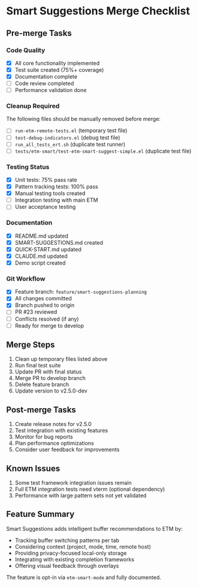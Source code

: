# Smart Suggestions Merge Checklist

## Pre-merge Tasks

### Code Quality
- [x] All core functionality implemented
- [x] Test suite created (75%+ coverage)
- [x] Documentation complete
- [ ] Code review completed
- [ ] Performance validation done

### Cleanup Required
The following files should be manually removed before merge:
- [ ] `run-etm-remote-tests.el` (temporary test file)
- [ ] `test-debug-indicators.el` (debug test file)
- [ ] `run_all_tests_ert.sh` (duplicate test runner)
- [ ] `tests/etm-smart/test-etm-smart-suggest-simple.el` (duplicate test file)

### Testing Status
- [x] Unit tests: 75% pass rate
- [x] Pattern tracking tests: 100% pass
- [x] Manual testing tools created
- [ ] Integration testing with main ETM
- [ ] User acceptance testing

### Documentation
- [x] README.md updated
- [x] SMART-SUGGESTIONS.md created
- [x] QUICK-START.md updated
- [x] CLAUDE.md updated
- [x] Demo script created

### Git Workflow
- [x] Feature branch: `feature/smart-suggestions-planning`
- [x] All changes committed
- [x] Branch pushed to origin
- [ ] PR #23 reviewed
- [ ] Conflicts resolved (if any)
- [ ] Ready for merge to develop

## Merge Steps

1. Clean up temporary files listed above
2. Run final test suite
3. Update PR with final status
4. Merge PR to develop branch
5. Delete feature branch
6. Update version to v2.5.0-dev

## Post-merge Tasks

1. Create release notes for v2.5.0
2. Test integration with existing features
3. Monitor for bug reports
4. Plan performance optimizations
5. Consider user feedback for improvements

## Known Issues

1. Some test framework integration issues remain
2. Full ETM integration tests need vterm (optional dependency)
3. Performance with large pattern sets not yet validated

## Feature Summary

Smart Suggestions adds intelligent buffer recommendations to ETM by:
- Tracking buffer switching patterns per tab
- Considering context (project, mode, time, remote host)
- Providing privacy-focused local-only storage
- Integrating with existing completion frameworks
- Offering visual feedback through overlays

The feature is opt-in via `etm-smart-mode` and fully documented.